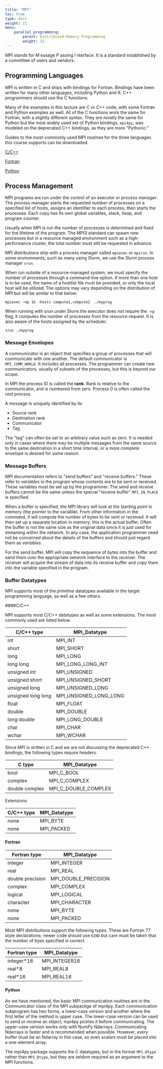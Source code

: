 ```yaml
---
title: "MPI"
toc: true
type: docs
weight: 21
menu:
    parallel_programming:
        parent: Distributed-Memory Programming
        weight: 21
---
```


MPI stands for  _M_ essage  _P_ assing  _I_ nterface.  It is a standard established by a committee of users and vendors.  

## Programming Languages

MPI is written in C and ships with bindings for Fortran.  Bindings have been written for many other languages, including Python and R. C\+\+ programmers should use the C functions.

Many of the examples in this lecture are C or C\+\+ code, with some Fortran and Python examples as well.  All of the C functions work the same for Fortran, with a slightly different syntax.  They are mostly the same for Python but the most widely used set of Python bindings, `mpi4py`, was modeled on the deprecated C\+\+ bindings, as they are more "Pythonic."

Guides to the most-commonly used MPI routines for the three languages this course supports can be downloaded.

[C/C++](/courses/parallel_computing_introduction/MPI_Guide_C.pdf) 

[Fortran](/courses/parallel_computing_introduction/MPI_Guide_Fortran.pdf) 

[Python](/courses/parallel_computing_introduction/MPI_Guide_mpi4py.pdf)

## Process Management

MPI programs are run under the control of an executor or _process manager_.  The process manager starts the requested number of processes on a specified list of hosts, assigns an identifier to each process, then starts the processes.  Each copy has its own global variables\, stack\, heap\, and program counter.

Usually when MPI is run the number of processes is determined and fixed for the lifetime of the program.  The MPI3 standard can spawn new processes but in a resource managed environment such as a high-performance cluster, the total number must still be requested in advance.

MPI distributions ship with a process manager called  `mpiexec`  or  `mpirun`. In some environments, such as many using Slurm, we use the Slurm process manager  `srun`.

When run outside of a resource-managed system, we must specify the number of processes through a command-line option.  If more than one host is to be used, the name of a hostlist file must be provided, or only the local host will be utilized.  The options may vary depending on the distribution of MPI but will be similar to that below:
```
mpiexec –np 16 -hosts compute1,compute2  ./myprog
```

When running with srun under Slurm the executor does  _not_  require the `-np` flag; it computes the number of processes from the resource request.  It is also aware of the hosts assigned by the scheduler.
```
srun ./myprog
```
### Message Envelopes

A _communicator_ is an object that specifies a group of processes that will communicate with one another. The default communicator is
`MPI_COMM_WORLD`. It includes all processes.  The programmer can create new communicators, usually of subsets of the processes, but this is beyond our scope.

In MPI the process ID is called the **rank**.  Rank is relative to the communicator, and is numbered from zero.  Process 0 is often called the *root process*.

A message is uniquely identified by its
- Source rank
- Destination rank
- Communicator
- Tag

The "tag" can often be set to an arbitrary value such as zero.  It is needed only in cases where there may be multiple messages from the same source to the same destination in a short time interval, or a more complete envelope is desired for some reason.

### Message Buffers

MPI documentation refers to "send buffers" and "receive buffers." These refer to  _variables_ in the program whose contents are to be sent or received.  These variables must be set up by the programmer.  The send and receive buffers cannot be the same unless the special "receive buffer" `MPI_IN_PLACE` is specified.

When a buffer is specified, the MPI library will look at the starting point in memory (the pointer to the variable).  From other information in the command, it will compute the number of bytes to be sent or received.  It will then set up a separate location in memory; this is the actual buffer. Often the buffer is not the same size as the original data since it is just used for streaming within the network.  In any case, the application programmer need not be concerned about the details of the buffers and should just regard them as _variables_.  

For the send buffer, MPI will copy the sequence of bytes into the buffer and send them over the appropriate network interface to the receiver.  The receiver will acquire the stream of data into its receive buffer and copy them into the variable specified in the program. 

### Buffer Datatypes

MPI supports most of the _primitive_ datatypes available in the target programming language, as well as a few others.

####C/C++

MPI supports most C/C++ datatypes as well as some extensions. The most commonly used are listed below.

|   C/C++ type   |  MPI_Datatype  |
|----------------|----------------|
|   int          |    MPI_INT     |
|   short        |    MPI_SHORT   |
|   long         |    MPI_LONG    |
|   long long    |    MPI_LONG_LONG_INT  |
|   unsigned int |    MPI_UNSIGNED    |
|   unsigned short |  MPI_UNSIGNED_SHORT  |
|   unsigned long |  MPI_UNSIGNED_LONG |
|   unsigned long long |  MPI_UNSIGNED_LONG_LONG |
|   float        |  MPI_FLOAT      |
|   double       |  MPI_DOUBLE     |
|   long double  |  MPI_LONG_DOUBLE     |
|   char         |  MPI_CHAR        |
|   wchar         |  MPI_WCHAR        |

Since MPI is written in C and we are not discussing the deprecated C++ bindings, the following types require headers.

|   C type       |  MPI_Datatype      |
|----------------|----------------|
|   bool         |  MPI_C_BOOL        |
|   complex         |  MPI_C_COMPLEX        |
|   double complex         |  MPI_C_DOUBLE_COMPLEX        |

Extensions

|   C/C++ type   |  MPI_Datatype  |
|----------------|----------------|
|   none         | MPI_BYTE         |
|   none         | MPI_PACKED       |

#### Fortran

|   Fortran type |  MPI_Datatype      |
|----------------|--------------------|
|   integer      |    MPI_INTEGER     |
|   real         |    MPI_REAL        |
|   double precision    |    MPI_DOUBLE_PRECISION |
|   complex      |  MPI_COMPLEX       |
|   logical      |  MPI_LOGICAL       |
|   character    |  MPI_CHARACTER     |
|   none         |  MPI_BYTE          |
|   none         |  MPI_PACKED        |

Most MPI distributions support the following types.  These are Fortran 77 style declarations; newer code should use `KIND` but care must be taken that the number of byes specified is correct.

|   Fortran type |  MPI_Datatype      |
|----------------|--------------------|
|   integer\*16      |    MPI_INTEGER16     |
|   real\*8      |    MPI_REAL8     |
|   real\*16      |    MPI_REAL16     |

#### Python

As we have mentioned, the basic MPI communication routines are in the Communicator class of the MPI subpackge of mpi4py.  Each communication subprogram has two forms, a lower-case version and another where the first letter of the method is upper case.  The lower-case version can be used to send or receive an object; mpi4py pickles it before communicating. The upper-case version works _only_ with NumPy Ndarrays.  Communicating Ndarrays is faster and is recommended when possible. However, _every_ buffer must be an Ndarray in this case, so even scalars must be placed into a one-element array.

The mpi4py package supports the C datatypes, but in the format `MPI.Dtype` rather than `MPI_Dtype`, but they are seldom required as an argument to the MPI functions.

